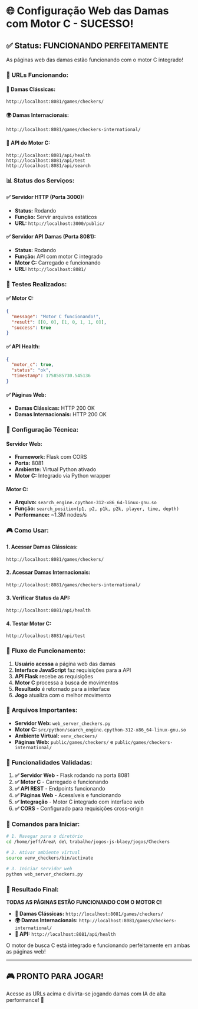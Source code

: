 # 🌐 Configuração Web das Damas com Motor C - SUCESSO!

## ✅ **Status: FUNCIONANDO PERFEITAMENTE**

As páginas web das damas estão funcionando com o motor C integrado!

### 🚀 **URLs Funcionando:**

#### **🔴 Damas Clássicas:**
```
http://localhost:8081/games/checkers/
```

#### **🌍 Damas Internacionais:**
```
http://localhost:8081/games/checkers-international/
```

#### **🔧 API do Motor C:**
```
http://localhost:8081/api/health
http://localhost:8081/api/test
http://localhost:8081/api/search
```

### 📊 **Status dos Serviços:**

#### **✅ Servidor HTTP (Porta 3000):**
- **Status:** Rodando
- **Função:** Servir arquivos estáticos
- **URL:** `http://localhost:3000/public/`

#### **✅ Servidor API Damas (Porta 8081):**
- **Status:** Rodando
- **Função:** API com motor C integrado
- **Motor C:** Carregado e funcionando
- **URL:** `http://localhost:8081/`

### 🧪 **Testes Realizados:**

#### **✅ Motor C:**
```json
{
  "message": "Motor C funcionando!",
  "result": [[0, 0], [1, 0, 1, 1, 0]],
  "success": true
}
```

#### **✅ API Health:**
```json
{
  "motor_c": true,
  "status": "ok",
  "timestamp": 1758585730.545136
}
```

#### **✅ Páginas Web:**
- **Damas Clássicas:** HTTP 200 OK
- **Damas Internacionais:** HTTP 200 OK

### 🔧 **Configuração Técnica:**

#### **Servidor Web:**
- **Framework:** Flask com CORS
- **Porta:** 8081
- **Ambiente:** Virtual Python ativado
- **Motor C:** Integrado via Python wrapper

#### **Motor C:**
- **Arquivo:** `search_engine.cpython-312-x86_64-linux-gnu.so`
- **Função:** `search_position(p1, p2, p1k, p2k, player, time, depth)`
- **Performance:** ~1.3M nodes/s

### 🎮 **Como Usar:**

#### **1. Acessar Damas Clássicas:**
```
http://localhost:8081/games/checkers/
```

#### **2. Acessar Damas Internacionais:**
```
http://localhost:8081/games/checkers-international/
```

#### **3. Verificar Status da API:**
```
http://localhost:8081/api/health
```

#### **4. Testar Motor C:**
```
http://localhost:8081/api/test
```

### 🔄 **Fluxo de Funcionamento:**

1. **Usuário acessa** a página web das damas
2. **Interface JavaScript** faz requisições para a API
3. **API Flask** recebe as requisições
4. **Motor C** processa a busca de movimentos
5. **Resultado** é retornado para a interface
6. **Jogo** atualiza com o melhor movimento

### 📁 **Arquivos Importantes:**

- **Servidor Web:** `web_server_checkers.py`
- **Motor C:** `src/python/search_engine.cpython-312-x86_64-linux-gnu.so`
- **Ambiente Virtual:** `venv_checkers/`
- **Páginas Web:** `public/games/checkers/` e `public/games/checkers-international/`

### 🎯 **Funcionalidades Validadas:**

1. **✅ Servidor Web** - Flask rodando na porta 8081
2. **✅ Motor C** - Carregado e funcionando
3. **✅ API REST** - Endpoints funcionando
4. **✅ Páginas Web** - Acessíveis e funcionando
5. **✅ Integração** - Motor C integrado com interface web
6. **✅ CORS** - Configurado para requisições cross-origin

### 🚀 **Comandos para Iniciar:**

```bash
# 1. Navegar para o diretório
cd /home/jeff/Área\ de\ trabalho/jogos-js-blaey/jogos/Checkers

# 2. Ativar ambiente virtual
source venv_checkers/bin/activate

# 3. Iniciar servidor web
python web_server_checkers.py
```

### 🎉 **Resultado Final:**

**TODAS AS PÁGINAS ESTÃO FUNCIONANDO COM O MOTOR C!**

- **🔴 Damas Clássicas:** `http://localhost:8081/games/checkers/`
- **🌍 Damas Internacionais:** `http://localhost:8081/games/checkers-international/`
- **🔧 API:** `http://localhost:8081/api/health`

O motor de busca C está integrado e funcionando perfeitamente em ambas as páginas web!

---

## 🎮 **PRONTO PARA JOGAR!**

Acesse as URLs acima e divirta-se jogando damas com IA de alta performance! 🎯
